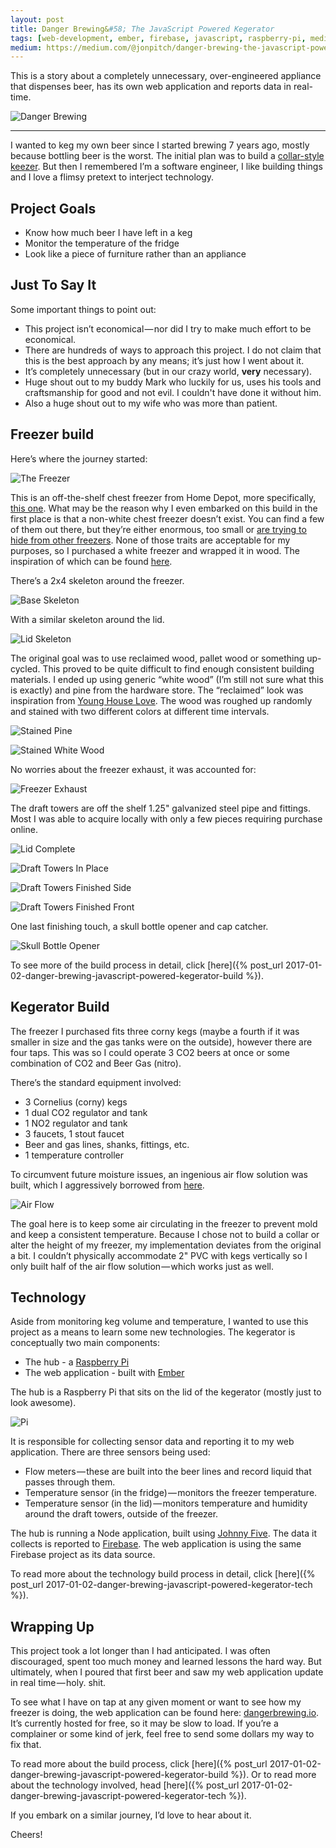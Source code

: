 ```yaml
---
layout: post
title: Danger Brewing&#58; The JavaScript Powered Kegerator
tags: [web-development, ember, firebase, javascript, raspberry-pi, medium]
medium: https://medium.com/@jonpitch/danger-brewing-the-javascript-powered-kegerator-part-1-dafd82003d36
---
```


This is a story about a completely unnecessary, over-engineered appliance that dispenses beer, has its own web application and reports data in real-time.

<!--more-->

![Danger Brewing](/public/img/posts/20170102/cover.jpeg "End result — A dope looking JavaScript powered beer dispensing piece of madness.")

---

I wanted to keg my own beer since I started brewing 7 years ago, mostly because bottling beer is the worst. The initial plan was to build a [collar-style keezer](https://www.northernbrewer.com/learn/resources/how-to-build-a-keezer-or-freezer-kegerator/). But then I remembered I’m a software engineer, I like building things and I love a flimsy pretext to interject technology.

## Project Goals

* Know how much beer I have left in a keg
* Monitor the temperature of the fridge
* Look like a piece of furniture rather than an appliance

## Just To Say It
Some important things to point out:

* This project isn’t economical — nor did I try to make much effort to be economical.
* There are hundreds of ways to approach this project. I do not claim that this is the best approach by any means; it’s just how I went about it.
* It’s completely unnecessary (but in our crazy world, **very** necessary).
* Huge shout out to my buddy Mark who luckily for us, uses his tools and craftsmanship for good and not evil. I couldn't have done it without him.
* Also a huge shout out to my wife who was more than patient.

## Freezer build
Here’s where the journey started:

![The Freezer](/public/img/posts/20170102/overview-1.jpeg "Just a generic chest freezer. No big deal.")

This is an off-the-shelf chest freezer from Home Depot, more specifically, [this one](http://www.homedepot.com/p/Frigidaire-7-2-cu-ft-Chest-Freezer-in-White-FFFC07M1QW/205555886). What may be the reason why I even embarked on this build in the first place is that a non-white chest freezer doesn’t exist. You can find a few of them out there, but they’re either enormous, too small or [are trying to hide from other freezers](http://www.homedepot.com/p/White-Westinghouse-18-cu-ft-Chest-Freezer-in-Mossy-Oak-Break-Up-Infinity-Pattern-WWFC18M4RC/206386571). None of those traits are acceptable for my purposes, so I purchased a white freezer and wrapped it in wood. The inspiration of which can be found [here](http://drewmcdowell.com/blog/9-uncategorised/81-kegerator).

There’s a 2x4 skeleton around the freezer.

![Base Skeleton](/public/img/posts/20170102/overview-2.jpeg "The skeleton around the lower portion of the freezer.")

With a similar skeleton around the lid.

![Lid Skeleton](/public/img/posts/20170102/overview-3.jpeg "The skeleton frame around the lid portion of the freezer.")

The original goal was to use reclaimed wood, pallet wood or something up-cycled. This proved to be quite difficult to find enough consistent building materials. I ended up using generic “white wood” (I’m still not sure what this is exactly) and pine from the hardware store. The “reclaimed” look was inspiration from [Young House Love](https://www.younghouselove.com/2011/04/at-long-last-a-completed-console/). The wood was roughed up randomly and stained with two different colors at different time intervals.

![Stained Pine](/public/img/posts/20170102/overview-5.jpeg "The pine trim pieces — stained.")

![Stained White Wood](/public/img/posts/20170102/overview-6.jpeg "Interior pieces coming together. Each piece was stained at different time intervals and roughed up.")

No worries about the freezer exhaust, it was accounted for:

![Freezer Exhaust](/public/img/posts/20170102/overview-12.jpg "The cover is a gutter guard spray painted black.")

The draft towers are off the shelf 1.25" galvanized steel pipe and fittings. Most I was able to acquire locally with only a few pieces requiring purchase online.

![Lid Complete](/public/img/posts/20170102/overview-7.jpeg "The lid is complete — about to assemble draft towers.")

![Draft Towers In Place](/public/img/posts/20170102/overview-8.jpeg "Assembling the draft towers")

![Draft Towers Finished Side](/public/img/posts/20170102/overview-9.jpeg "Fully assembled — side")

![Draft Towers Finished Front](/public/img/posts/20170102/overview-10.jpeg "Fully assembled — front")

One last finishing touch, a skull bottle opener and cap catcher.

![Skull Bottle Opener](/public/img/posts/20170102/overview-13.jpg "The most metal bottle opener")

To see more of the build process in detail, click [here]({% post_url 2017-01-02-danger-brewing-javascript-powered-kegerator-build %}).

## Kegerator Build
The freezer I purchased fits three corny kegs (maybe a fourth if it was smaller in size and the gas tanks were on the outside), however there are four taps. This was so I could operate 3 CO2 beers at once or some combination of CO2 and Beer Gas (nitro).

There’s the standard equipment involved:

* 3 Cornelius (corny) kegs
* 1 dual CO2 regulator and tank
* 1 NO2 regulator and tank
* 3 faucets, 1 stout faucet
* Beer and gas lines, shanks, fittings, etc.
* 1 temperature controller

To circumvent future moisture issues, an ingenious air flow solution was built, which I aggressively borrowed from [here](http://www.homebrewtalk.com/showthread.php?t=301204).

![Air Flow](/public/img/posts/20170102/overview-11.jpeg "Air Flow")

The goal here is to keep some air circulating in the freezer to prevent mold and keep a consistent temperature. Because I chose not to build a collar or alter the height of my freezer, my implementation deviates from the original a bit. I couldn’t physically accommodate 2" PVC with kegs vertically so I only built half of the air flow solution — which works just as well.

## Technology
Aside from monitoring keg volume and temperature, I wanted to use this project as a means to learn some new technologies. The kegerator is conceptually two main components:

* The hub - a [Raspberry Pi](https://www.raspberrypi.org/)
* The web application - built with [Ember](http://emberjs.com/)

The hub is a Raspberry Pi that sits on the lid of the kegerator (mostly just to look awesome). 

![Pi](/public/img/posts/20170102/overview-14.jpg "It has a matching wood shirt.")

It is responsible for collecting sensor data and reporting it to my web application. There are three sensors being used:

* Flow meters — these are built into the beer lines and record liquid that passes through them.
* Temperature sensor (in the fridge) — monitors the freezer temperature.
* Temperature sensor (in the lid) — monitors temperature and humidity around the draft towers, outside of the freezer.

The hub is running a Node application, built using [Johnny Five](http://johnny-five.io/). The data it collects is reported to [Firebase](https://firebase.google.com/). The web application is using the same Firebase project as its data source.

To read more about the technology build process in detail, click [here]({% post_url 2017-01-02-danger-brewing-javascript-powered-kegerator-tech %}).

## Wrapping Up
This project took a lot longer than I had anticipated. I was often discouraged, spent too much money and learned lessons the hard way. But ultimately, when I poured that first beer and saw my web application update in real time — holy. shit.

To see what I have on tap at any given moment or want to see how my freezer is doing, the web application can be found here: [dangerbrewing.io](http://www.dangerbrewing.io/). It’s currently hosted for free, so it may be slow to load. If you’re a complainer or some kind of jerk, feel free to send some dollars my way to fix that.

To read more about the build process, click [here]({% post_url 2017-01-02-danger-brewing-javascript-powered-kegerator-build %}). Or to read more about the technology involved, head [here]({% post_url 2017-01-02-danger-brewing-javascript-powered-kegerator-tech %}).

If you embark on a similar journey, I’d love to hear about it.

Cheers!